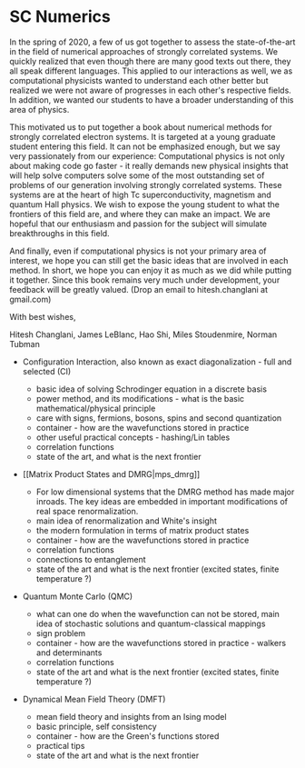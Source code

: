 # SC Numerics

In the spring of 2020, a few of us got together to assess the state-of-the-art in the field of numerical approaches 
of strongly correlated systems. We quickly realized that even though there are many good texts out there, 
they all speak different languages. This applied to our interactions as well, we as computational physicists 
wanted to understand each other better but realized we were not aware of progresses in each other's respective fields.
In addition, we wanted our students to have a broader understanding of this area of physics.

This motivated us to put together a book about numerical methods for strongly correlated electron systems. It is targeted 
at a young graduate student entering this field. It can not be emphasized enough, but we say very passionately from our experience: 
Computational physics is not only about making code go faster - it really demands new physical insights that will help 
solve computers solve some of the most outstanding set of problems of our generation involving strongly correlated systems. 
These systems are at the heart of high Tc superconductivity, magnetism and quantum Hall physics. We wish to expose 
the young student to what the frontiers of this field are, and where they can make an impact. We are hopeful that 
our enthusiasm and passion for the subject will simulate breakthroughs in this field.

And finally, even if computational physics is not your primary area of interest, we hope you can still get the basic ideas 
that are involved in each method. In short, we hope you can enjoy it as much as we did while putting it together. 
Since this book remains very much under development, your feedback will be greatly valued. 
(Drop an email to hitesh.changlani at gmail.com)

With best wishes, 

Hitesh Changlani, James LeBlanc, Hao Shi, Miles Stoudenmire, Norman Tubman

- Configuration Interaction, also known as exact diagonalization - full and selected (CI)
  - basic idea of solving Schrodinger equation in a discrete basis
  - power method, and its modifications - what is the basic mathematical/physical principle 
  - care with signs, fermions, bosons, spins and second quantization
  - container - how are the wavefunctions stored in practice
  - other useful practical concepts - hashing/Lin tables 
  - correlation functions 
  - state of the art, and what is the next frontier

- [[Matrix Product States and DMRG|mps_dmrg]]

  - For low dimensional systems that the DMRG method has made major inroads. The key ideas are embedded in important modifications of real space renormalization. 
  - main idea of renormalization and White's insight
  - the modern formulation in terms of matrix product states
  - container - how are the wavefunctions stored in practice
  - correlation functions 
  - connections to entanglement 
  - state of the art and what is the next frontier (excited states, finite temperature ?)
  
- Quantum Monte Carlo (QMC)
  - what can one do when the wavefunction can not be stored, main idea of stochastic solutions and quantum-classical mappings
  - sign problem
  - container - how are the wavefunctions stored in practice - walkers and determinants
  - correlation functions 
  - state of the art and what is the next frontier (excited states, finite temperature ?)
  

- Dynamical Mean Field Theory (DMFT)
  - mean field theory and insights from an Ising model
  - basic principle, self consistency
  - container - how are the Green's functions stored
  - practical tips
  - state of the art and what is the next frontier
